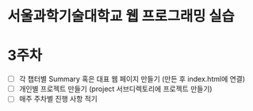# 서울과학기술대학교 웹 프로그래밍 실습

# 3주차
- [ ] 각 챕터별 Summary 혹은 대표 웹 페이지 만들기 (만든 후 index.html에 연결)
- [ ] 개인별 프로젝트 만들기 (project 서브디렉토리에 프로젝트 만들기)
- [ ] 매주 주차별 진행 사항 적기
